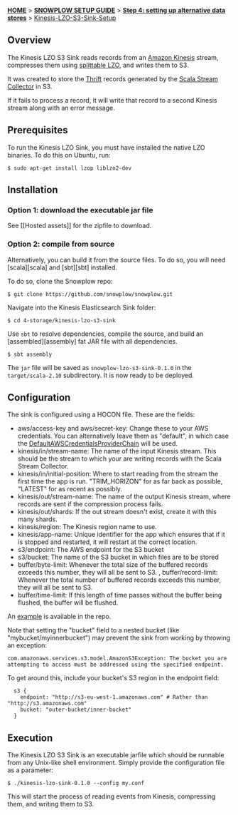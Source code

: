 <a name="top" />

[**HOME**](Home) > [**SNOWPLOW SETUP GUIDE**](Setting-up-Snowplow) > [**Step 4: setting up alternative data stores**](Setting-up-alternative-data-stores) > [Kinesis-LZO-S3-Sink-Setup](Kinesis-LZO-S3-Sink-Setup)

## Overview

The Kinesis LZO S3 Sink reads records from an [Amazon Kinesis][kinesis] stream, compresses them using [splittable LZO][splittable-lzo], and writes them to S3.

It was created to store the [Thrift][thrift] records generated by the [Scala Stream Collector][ssc] in S3.

If it fails to process a record, it will write that record to a second Kinesis stream along with an error message.

## Prerequisites

To run the Kinesis LZO Sink, you must have installed the native LZO binaries. To do this on Ubuntu, run:

```
$ sudo apt-get install lzop liblzo2-dev
```

## Installation

### Option 1: download the executable jar file

See [[Hosted assets]] for the zipfile to download.

### Option 2: compile from source

Alternatively, you can build it from the source files. To do so, you will need [scala][scala] and [sbt][sbt] installed. 

To do so, clone the Snowplow repo:

```
$ git clone https://github.com/snowplow/snowplow.git
```

Navigate into the Kinesis Elasticsearch Sink folder:

```
$ cd 4-storage/kinesis-lzo-s3-sink
```

Use `sbt` to resolve dependencies, compile the source, and build an [assembled][assembly] fat JAR file with all dependencies.

```
$ sbt assembly
```

The `jar` file will be saved as `snowplow-lzo-s3-sink-0.1.0` in the `target/scala-2.10` subdirectory. It is now ready to be deployed.

## Configuration

The sink is configured using a HOCON file. These are the fields:

* aws/access-key and aws/secret-key: Change these to your AWS credentials. You can alternatively leave them as "default", in which case the [DefaultAWSCredentialsProviderChain][DefaultAWSCredentialsProviderChain] will be used.
* kinesis/in/stream-name: The name of the input Kinesis stream. This should be the stream to which your are writing records with the Scala Stream Collector.
* kinesis/in/initial-position: Where to start reading from the stream the first time the app is run. "TRIM_HORIZON" for as far back as possible, "LATEST" for as recent as possibly.
* kinesis/out/stream-name: The name of the output Kinesis stream, where records are sent if the compression process fails.
* kinesis/out/shards: If the out stream doesn't exist, create it with this many shards.
* kinesis/region: The Kinesis region name to use.
* kinesis/app-name: Unique identifier for the app which ensures that if it is stopped and restarted, it will restart at the correct location.
* s3/endpoint: The AWS endpoint for the S3 bucket
* s3/bucket: The name of the S3 bucket in which files are to be stored
* buffer/byte-limit: Whenever the total size of the buffered records exceeds this number, they will all be sent to S3.
, buffer/record-limit: Whenever the total number of buffered records exceeds this number, they will all be sent to S3.
* buffer/time-limit: If this length of time passes without the buffer being flushed, the buffer will be flushed.

An [example][conf-example] is available in the repo.

Note that setting the "bucket" field to a nested bucket (like "mybucket/myinnerbucket") may prevent the sink from working by throwing an exception:

```
com.amazonaws.services.s3.model.AmazonS3Exception: The bucket you are attempting to access must be addressed using the specified endpoint.
```

To get around this, include your bucket's S3 region in the endpoint field:

```
  s3 {
    endpoint: "http://s3-eu-west-1.amazonaws.com" # Rather than "http://s3.amazonaws.com"
    bucket: "outer-bucket/inner-bucket"
  }
```

## Execution

The Kinesis LZO S3 Sink is an executable jarfile which should be runnable from any Unix-like shell environment. Simply provide the configuration file as a parameter:

```
$ ./kinesis-lzo-sink-0.1.0 --config my.conf
```

This will start the process of reading events from Kinesis, compressing them, and writing them to S3.

[ssc]: https://github.com/snowplow/snowplow/tree/master/2-collectors/scala-stream-collector
[thrift]: https://thrift.apache.org/
[kinesis]: http://aws.amazon.com/kinesis/
[s3]: http://aws.amazon.com/s3/
[splittable-lzo]: http://blog.cloudera.com/blog/2009/11/hadoop-at-twitter-part-1-splittable-lzo-compression/
[ske]: Scala-Kinesis-Enrich
[DefaultAWSCredentialsProviderChain]: http://docs.aws.amazon.com/AWSJavaSDK/latest/javadoc/com/amazonaws/auth/DefaultAWSCredentialsProviderChain.html
[conf-example]: https://github.com/snowplow/snowplow/blob/master/4-storage/kinesis-lzo-s3-sink/src/main/resources/config.hocon.sample
